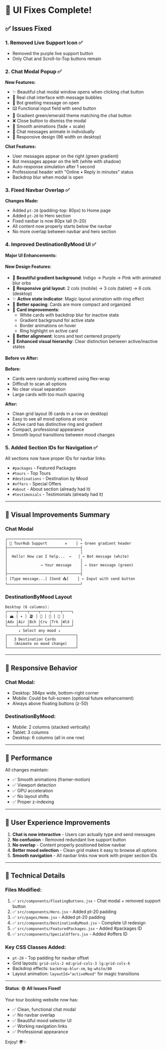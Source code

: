 # 🎉 UI Fixes Complete!

## ✅ Issues Fixed

### 1. **Removed Live Support Icon** ✅
- Removed the purple live support button
- Only Chat and Scroll-to-Top buttons remain

### 2. **Chat Modal Popup** ✅
**New Features:**
- ✨ Beautiful chat modal window opens when clicking chat button
- 💬 Real chat interface with message bubbles
- 🤖 Bot greeting message on open
- ⌨️ Functional input field with send button
- 🎨 Gradient green/emerald theme matching the chat button
- ❌ Close button to dismiss the modal
- 🌟 Smooth animations (fade + scale)
- 💭 Chat messages animate in individually
- 📱 Responsive design (96 width on desktop)

**Chat Features:**
- User messages appear on the right (green gradient)
- Bot messages appear on the left (white with shadow)
- Auto-response simulation after 1 second
- Professional header with "Online • Reply in minutes" status
- Backdrop blur when modal is open

### 3. **Fixed Navbar Overlap** ✅
**Changes Made:**
- Added `pt-20` (padding-top: 80px) to Home page
- Added `pt-20` to Hero section
- Fixed navbar is now 80px tall (h-20)
- All content now properly starts below the navbar
- No more overlap between navbar and hero section

### 4. **Improved DestinationByMood UI** ✅
**Major UI Enhancements:**

#### New Design Features:
- 🎨 **Beautiful gradient background**: Indigo → Purple → Pink with animated blur orbs
- 📱 **Responsive grid layout**: 2 cols (mobile) → 3 cols (tablet) → 6 cols (desktop)
- ✨ **Active state indicator**: Magic layout animation with ring effect
- 🎯 **Better spacing**: Cards are more compact and organized
- 🔲 **Card improvements**: 
  - White cards with backdrop blur for inactive state
  - Gradient background for active state
  - Border animations on hover
  - Ring highlight on active card
- 📐 **Better alignment**: Icons and text centered properly
- 🌈 **Enhanced visual hierarchy**: Clear distinction between active/inactive states

#### Before vs After:
**Before:**
- Cards were randomly scattered using flex-wrap
- Difficult to scan all options
- No clear visual separation
- Large cards with too much spacing

**After:**
- Clean grid layout (6 cards in a row on desktop)
- Easy to see all mood options at once
- Active card has distinctive ring and gradient
- Compact, professional appearance
- Smooth layout transitions between mood changes

### 5. **Added Section IDs for Navigation** ✅
All sections now have proper IDs for navbar links:
- `#packages` - Featured Packages
- `#tours` - Top Tours
- `#destinations` - Destination by Mood
- `#offers` - Special Offers
- `#about` - About section (already had it)
- `#testimonials` - Testimonials (already had it)

---

## 🎨 Visual Improvements Summary

### Chat Modal
```
┌─────────────────────────────────┐
│ 💬 TourHub Support        ✕    │ ← Green gradient header
├─────────────────────────────────┤
│                                 │
│  Hello! How can I help...  ←   │ ← Bot message (white)
│                                 │
│               → Your message    │ ← User message (green)
│                                 │
├─────────────────────────────────┤
│ [Type message...] [Send 📤]    │ ← Input with send button
└─────────────────────────────────┘
```

### DestinationByMood Layout
```
Desktop (6 columns):
┌────┬────┬────┬────┬────┬────┐
│ 🏔️ │ ✈️ │ 🏖️ │ 🚢 │ 🥾 │ 🐾 │
│Adv │Air │Bch │Cru │Trk │Wld │
└────┴────┴────┴────┴────┴────┘
      ↓ Select any mood ↓
┌───────────────────────────────┐
│   3 Destination Cards         │
│   (Animate on mood change)    │
└───────────────────────────────┘
```

---

## 📱 Responsive Behavior

### Chat Modal:
- Desktop: 384px wide, bottom-right corner
- Mobile: Could be full-screen (optional future enhancement)
- Always above floating buttons (z-50)

### DestinationByMood:
- Mobile: 2 columns (stacked vertically)
- Tablet: 3 columns
- Desktop: 6 columns (all in one row)

---

## 🚀 Performance

All changes maintain:
- ✅ Smooth animations (framer-motion)
- ✅ Viewport detection
- ✅ GPU acceleration
- ✅ No layout shifts
- ✅ Proper z-indexing

---

## 🎯 User Experience Improvements

1. **Chat is now interactive** - Users can actually type and send messages
2. **No confusion** - Removed redundant live support button
3. **No overlap** - Content properly positioned below navbar
4. **Better mood selection** - Clean grid makes it easy to browse all options
5. **Smooth navigation** - All navbar links now work with proper section IDs

---

## 📝 Technical Details

### Files Modified:
1. ✅ `src/components/FloatingButtons.jsx` - Chat modal + removed support button
2. ✅ `src/components/Hero.jsx` - Added pt-20 padding
3. ✅ `src/pages/Home.jsx` - Added pt-20 padding
4. ✅ `src/components/DestinationByMood.jsx` - Complete UI redesign
5. ✅ `src/components/FeaturedPackages.jsx` - Added #packages ID
6. ✅ `src/components/SpecialOffers.jsx` - Added #offers ID

### Key CSS Classes Added:
- `pt-20` - Top padding for navbar offset
- Grid layouts: `grid-cols-2 md:grid-cols-3 lg:grid-cols-6`
- Backdrop effects: `backdrop-blur-sm`, `bg-white/80`
- Layout animation: `layoutId="activeMood"` for magic transitions

---

**Status**: 🟢 **All Issues Fixed!**

Your tour booking website now has:
- ✅ Clean, functional chat modal
- ✅ No navbar overlap
- ✅ Beautiful mood selector UI
- ✅ Working navigation links
- ✅ Professional appearance

Enjoy! 🌍✨
